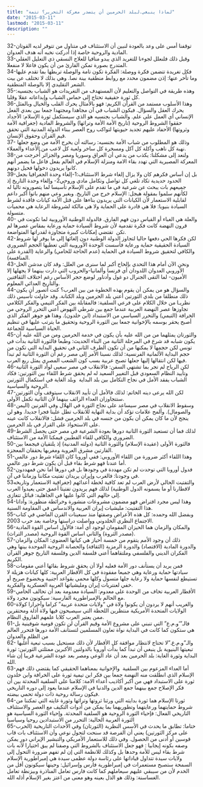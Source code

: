 ```yaml
---
title: "لماذا ينبغي.لبلد الحرمين أن يتصدر معركة التحرير؟ تتمة"
date: "2015-03-11"
lastmod: "2015-03-11"
description: ""
---
```



32-توقفنا أمس على وعد بالعودة لنبين أن الاستئناف في متناول من تتوفر لديه القوتان المادية والروحية خاصة إذا أدركت نخبه أنه هدف العدوان.  
33-وقبل ذلك فلنعلل لجوءنا للتغريد الذي يبدو منافيا للعلاج النسقي ذي التعليل العقلي المتدرج بصورة تمكن القارئ من أن يكون فاعلا لا منفعلا.  
34-فكل تغريدة تتضمن فكرة ووصلة: الفكرة تكون تامة والوصلة تربطها بما تقدم عليها وما تأخر عنها: إذن مضمون محدد مع روابط منطقية بينة نصا. وهي بذلك لا تختلف عن بيت الشعر التقليدي إلا بالوصلة المنطقية.  
35-وهذه طريقة في التواصل والتعليم لأن المستهدف من التغريدات هو الشباب بجنسيه: كل ثورة حقيقية تحتاج إلى حماس الشباب وإبداعاته عقلا وقلبا.  
36-وهذا الأسلوب مستمد من القرآن الكريم: فهو بالأمثال يحرك القلب والخيال وبالمثل يحرك العقل والسؤال. فيكون الشباب في آن مجاهدا ومجتهدا جمعا بين بعدي الفعل الإنساني أي العمل على علم. والشباب بجنسيه هو الذي سيستكمل ثورة الإسلام: الأجداد حققوا الشروط الروحية (تاريخ الأمة الأمة وتراثها) والشروط المادية (جغرافية الأمة وثروتها) الأحفاد عليهم تجديد حيويتها لتواكب روح العصر ببناء الدولة المدنية التي تحقق قيم القرآن وحقوق الإنسان.  
37-وذلك هو المطلوب من شباب الأمة بجنسيه: رسالته أن يخرج الأمة من وضع جعلها  نهبة كل ناهب وأكلة كل آكل ومسخرة كل ساخر ولعبة كل لاعب من الأعداء والعملاء.  
38-ولنعد إلى مشكلنا: يكذب من يدعي أن العراق وسوريا ومصر والجزائر أُخرجت من المعركة المصيرية التي تهدد بقاء الامة ومنزلة الإسلام في العالم بفعل فاعل ما يضمر أنهم كانوا يريدون دخولها فحيل دونهم.  
39-بل إن أساس فكرهم كان ولا يزال إلغاء شرط الاستئناف:1-إلغاء وحدة الجغرافيا بجعل الحدود حديدية تكاد تلغي كل تواصل وتكامل مادي وروحي2- وإلغاء وحدة التاريخ إذ جميعهم بات يبحث عن شرعية في ما تقدم على الإسلام تأسيسا لما يتصورونه تاليا له لكأنهم سلموا بمقولة هيجل: الإسلام خرج من التاريخ. وبغير وعي منهم باتوا أكبر داعم لقابلية الاستعمار لأن الكيانات التي يريدون بناءها على قتل الأمة كيانات فاقدة لشرط السيادة بنيويا: فلا هي قادرة على الحماية ولا هي مالكة لشروطة الرعاية هي محميات متسولة.  
40- والعلة هي الغباء أو القياس دون فهم الفارق. فالدولة الوطنية الأوروبية لما تكونت في قرون النهضة كانت فكرة تقدمية لأن شروط السيادة حماية ورعاية بمقاس عصرها لم تكن  تقتضي إمكانات كبيرة متجاوزة لقدراتها المتواضعة.  
42-لكن فكرها الحي دفعها حاليا لتجاوز الدولة الوطنية دون إلغائها إلى ما يوفر لها شروط السيادة الحقيقية حماية ورعاية فأسست الوحدة الأوروبية التي تعطيها الحجم الضروري والكافي لتحقيق شروط السيادة في الحماية (عدم الحاجة للحامي) والرعاية (القدرة على المنافسة).  
43-ونحن الآن أمام هذا التحدي بإلحاح أكبر لما سنرى من العلل: وقد كان مدشن الحل الأوروبي العدوان اللدودان أي فرنسا وألمانيا-والحروب التي دارت بينهما لا يجهلها إلا الأميون- لما التقى الجنرال دو غول وأدناور لوضع حجر الأساس رغم اختلاف الثقافتين والتاريخ العدائي المعلوم.  
44-والسؤال هو من يمكن أن يقوم بهذه الخطوة من بين العرب؟ كنت أتصور أن يكون ذلك منطلقا من بلدي الثورتين أعني بلد الحرمين وبلد الكنانة. وقد حاولت تأسيس ذلك نظريـا من خلال الكلام على فرعي السلفية: فالمقابلة بين الفكر التيمي والفكر الكلامي تجاوزها عصر النهضة العربية عندما جمع بين شرطي النهوض أعني التحرر الروحي من الخرافة (التيمي) والتحرر السياسي من الاستبداد (ابن خلدون). وهذا هو جوهر الفكر الذي أصبح يحقر بوسمه بالإخوانية جمعا بين الثورة الروحية وتحقيق ما يترتب عليها في تنظيم الحياة السياسية للجماعة.  
45-والثورتان يمثلهما من من الله عليه بأن يكون في خدمة الحرمين ومن من الله عليه أن يكون شبابه قد شرع في المرحلة الثانية من البناء الحديث: وطبعا فالثورة الثانية بدأت في تونس لكن حجمها لا يمكنها من أن تكون الطرف الثاني في تحقيق البداية التي تكون من حجم البداية الألمانية الفرنسية: لذلك نسبنا الأمر إلى مصر رغم أن الثورة الثانية لم تبدأ فيها لكن انتقالها إليها جعلها تصبح عربية بسب كون الشعب المصري يمثل ربع العرب.  
46-لكن الرياح لم تجر بما تشتهي السفن: فالانقلاب في مصر سعيى لوأد الثورة الثانية وتأييد النظام السعودي قبل التغيير السعيد له لم يحقق شرط اللقاء بين الثورتين: فكاد الشباب يفقد الأمل في نجاح التكامل بين بلد البداية  وبلد الغاية في استكمال الثورتين الروحية والسياسية.  
47-لكن الله يرعى دينه الخاتم: لذلك فالأمل أن تأييد الانقلاب سيتوقف وأن الثورتين ستتجاوزان العداء الزائف بينهما لأن الثانية تكمل الأولى.  
48-وسقوط الانقلاب في مصر سيساعد على نجاح الثورة في الهلال وفي القرنين (اليمن والصومال). وألمح علامات تؤكد أن بداية النهاية للانقلاب تطل علينا فجرا جديدا. وهو لن ينجح لأن ما كان يمكن أن يكون من جنسه في بلد الحرمين فشل: فالانقلاب كانت عينه على الاستحواذ على القرار في بلد الحرمين.  
49-لذلك فما أن تستعيد الثورة الثانية دورها بعودة الشرعية في مصر حتى يحصل الشرط الضروري والكافي للقاء القطبين فيمكنا الأمة من الاستئناف.  
50-فالثورة الأولى (عقيدة الإسلام) والثورة الثانية (دولته المدنية) إذ يلتقيان فيجمعا بين القارتين مشرق العروبة ومغربها يحققان المعجزة.  
51-وهذا اللقاء أكثر ضرورة من اللقاء الأوروبي: ففي أوروبا كان اللقاء شرط دور عالمي أما عندنا فهو شرط بقاء قبل أن يكون شرط دور عالمي.  
52-فدول أوروبا التي توحدت لم تكن مهددة في وجودها بل في دورها أما نحن فمهددون في وجودنا: فالغرب وإيران يريدان تفتيت مكاننا وزماننا في آن.  
53والتفتيت الحالي لأرض العرب لم تعد كافية لخطة أعدائهم (جغرافية الاستعمار وتاريخه لاقطارنا أو ما يسمونه الدول الوطنية) لذلك فهم يريدون تفتيتا أعمق حتى يعيدوا العرب إلى حالهم التي كانوا عليها في الجاهلية: قبائل تتغازى.  
54-وهذا ليس مجرد افتراض فهو مضمون مشروعات منشورة وخرائطة منظورة: وأداتا هذا التفتيت: مليشيات إيران العربية والاندساس في المقاومة السنية.  
55-وبفضل الله وحمده: كل هذه الأعراض وصفتها منذ سبعينات القرن الماضي في كتاب الاجتماع النظري الخلدوني وواصلت دراستها وخاصة بعد حرب 2003.  
56-والمكان والزمان هما الحيزان المقومان لوجود أي أمة: فالأول اساس القوة المادية (مصدر الثروة) والثاني اساس القوة الروحية (مصدر التراث).  
57-ذلك أن وجود الأمم يتقوم من خمسة أحياز هي كيانها العضوي: المكان والزمان والدورة المادية (الاقتصاد) والدورة الرمزية (الثقافة) والحصانة الروحية الموحدة بينها وهي الفكران الديني والفلسفي وملتقاهما أعني فلسفة الدين وفلسفة التاريخ جوهر القرآن الكريم.  
58-فمن يريد أن يستأنف دور الأمة فعليه أولا أن يحقق شروط بقائها أعني مقومات سيادتها حماية ورعاية وهي جميعا مفقودة في كل الأقطار العربية: كلها كيانات هزيلة لا تستيطع لنفسها حماية ولا رعاية جلها متسول وكلها محمي بقواعد أجنبية وبخضوع صريح أو خفي لعنتريات إيران ومليشياتها العربية العسكرية والفكرية.  
59-الأقطار العربية تخاف من الوحدة على معدوم: السيادة معدومة بعد أن تحالف الحامي مع الحالم بالإمبراطورية الفارسية: سيكونون مجرد ولاة.  
60-والغريب أنهم لا يردون أن يكونوا ولاة في “ولايات متحدة عربية” كراما وأحرارا كولاة الولايات المتحدة الأمريكية منتظرين اللحظة التي سيصبحون فيها ولاة أذلة ومحتقرين ممن يعتبر العرب كلابا علمهم الفاروق النظام.  
61-فالـ”‘و.م.ع” التي تنبني على مشروع الأمة وقيم القرآن لن تكون قومية شوفينية بل هي ستكون كما كانت في البداية نواة تعاون المسلمين لتستأنف الأمة دورها فتحرر العالم من الظلم والعدوان  
62- والـ”و.م.ع.”لا تحتاج لانتظار موافقة كل الأقطار لأن ذلك مستحيل بسبب تبعية أغلبها تبعيتها البنيوية بل ينبغي أن تبدأ كما بدأت أوروبا بالدولتين الأكبرين ممثلتي الثورتين: ثورة البداية وثورة الغاية: بلد الحرمين بعد أن عاد الوعي ومصر بعد عودة الشرعية قريبا إن شاء الله.  
63-أما العداء المزعوم بين السلفية  والإخوانية بمعناهما الحقيقي كما يقتضي ذلك فهم الإسلام الذي انطلقت منه النهضة جمعا بين فكر ابن تيمية ثورة على الخرافة وابن خلدون ثورة على الاستبداد فهي من أكبر أكاذيب أعداء الامة: كلامنا على السلفية المحدثة بين أن فكر الإصلاح جمع بينهما جمع الدين والدنيا في الإسلام عندما يعود إلى دوره التاريخي فيكون رسالة روحية ذات دولة تحمي بيضته.  
64-ثورتا الإسلام هما ثورة بدايته التي ورثنا ثروتها وتراثها وثورة غايته التي تمكننا من شروط حمايتهما ورعايتهما وتطوريهما بما يمكن من أدوات التكيف مع العصر والاستئناف التاريخي الفعال: فإحياء الثورة الروحية هو السلفية المحدثة. وإحياء الثورة السياسية هو الثورة العربية الحالية: التحرر من الاستبدادين روحيا وسياسيا  
65-ختاما: تطابق ما يحدث في الأسس النظرية (الثورتان) وفي الأحداث التاريخية (الحرب على مركز الثورتين) يعني أن الفرصة قد سنحت لتحول نوعي وأن الاستئناف بات قاب قوسين أو أدنى من الحصول. وفي ذلك للاستعمار الأمريكي والتبشير الإيراني دور يمكن وصفه بكونه إيجابيا : فهو جعل الاستئناف بالشروط التي وصفنا لم يبق اختيارا لأنه بات شرط بقاء ليس للأمة وحدها بل وكذلك للانظمة التي إن لم تفهم ضرورة التحول إلى ولايات سيدة تتداول قياداتها على رئاسة دولة عظمى سيدة هي إمبراطورية الإسلام السمحة ستصبح مستعمرات في إمبراطورية فارس وإسرائيل: وحينها سيكونون أقل من الخدم لأن من سيبقي عليهم سيعاملهم كما كانت فارس تعامل المناذرة وبيزنطة تعامل الغساسنة: وذلك هو الذل بعينه وهو معنى من اعتز بغير الإسلام أذله الله.

###